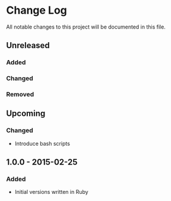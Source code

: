 # Change Log
All notable changes to this project will be documented in this file.

## Unreleased
### Added
### Changed
### Removed

## Upcoming
### Changed
- Introduce bash scripts

## 1.0.0 - 2015-02-25
### Added
- Initial versions written in Ruby
